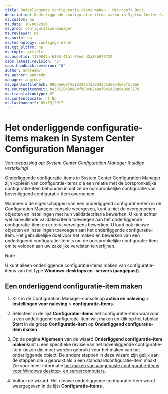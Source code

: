 ```yaml
---
title: Onderliggende configuratie-items maken | Microsoft Docs
description: Onderliggende configuratie-items maken in System Center Configuration Manager.
ms.custom: na
ms.date: 10/06/2016
ms.prod: configuration-manager
ms.reviewer: na
ms.suite: na
ms.technology: configmgr-other
ms.tgt_pltfrm: na
ms.topic: article
ms.assetid: 113984fa-6150-41a1-89ed-d2a83b979732
caps.latest.revision: "5"
caps.handback.revision: "0"
author: andredm7
ms.author: andredm
manager: angrobe
ms.openlocfilehash: 9863ee68f4319329b7da0d43dcde954585f5c0e6
ms.sourcegitcommit: b438515490e04fb09c82a8af642d38e9a0605178
ms.translationtype: HT
ms.contentlocale: nl-NL
ms.lasthandoff: 09/15/2017
---
```

# <a name="how-to-create-child-configuration-items-in-system-center-configuration-manager"></a>Het onderliggende configuratie-items maken in System Center Configuration Manager

*Van toepassing op: System Center Configuration Manager (huidige vertakking)*

Onderliggende configuratie-items in System Center Configuration Manager zijn kopieën van configuratie-items die een relatie met de oorspronkelijke configuratie-item behouden in dat ze de oorspronkelijke configuratie van bovenliggend configuratie-item overnemen.  

Wanneer u de eigenschappen van een onderliggend configuratie-item in de Configuration Manager-console weergeven, kunt u niet de overgenomen objecten en instellingen met hun validatiecriteria bewerken. U kunt echter wel aanvullende validatiecriteria toevoegen aan het onderliggende configuratie-item en criteria vervolgens bewerken. U kunt ook nieuwe objecten en instellingen toevoegen aan het onderliggende configuratie-item.
Het gebruikelijke doel voor het maken en bewerken van een onderliggend configuratie-item is om de oorspronkelijke configuratie-item om te voldoen aan uw zakelijke vereisten te verfijnen.  

> [!NOTE]  
>  U kunt alleen onderliggende configuratie-items maken van configuratie-items van het type **Windows-desktops en -servers (aangepast)**.  

## <a name="to-create-a-child-configuration-item"></a>Een onderliggend configuratie-item maken  

1.  Klik in de Configuration Manager-console op **activa en naleving** > **instellingen voor naleving** > **configuratie-Items**.  

3.  Selecteer in de lijst **Configuratie-items** het configuratie-item waarvoor u een onderliggend configuratie-item wilt maken en klik op het tabblad **Start** in de groep **Configuratie-item** op **Onderliggend configuratie-item maken**.  

4.  Op de pagina **Algemeen** van de wizard **Onderliggend configuratie-item maken**kunt u een specifieke revisie van het bovenliggende configuratie-item kiezen die moet worden gebruikt voor het maken van het onderliggende object. De andere stappen in deze wizard zijn gelijk aan de stappen die u gebruikt als u een standaardconfiguratie-item maakt. Zie voor meer informatie [het maken van aangepaste configuratie-items voor Windows desktop- en servercomputers](../../compliance/deploy-use/create-custom-configuration-items-for-windows-desktop-and-server-computers-managed-with-the-client.md).  

5.  Voltooi de wizard. Het nieuwe onderliggende configuratie-item wordt weergegeven in de lijst **Configuratie-items** .  
